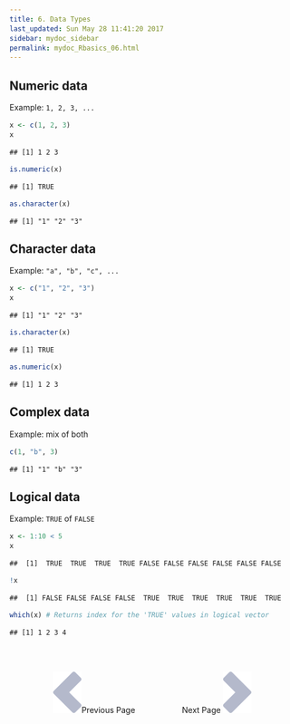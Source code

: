 ```yaml
---
title: 6. Data Types 
last_updated: Sun May 28 11:41:20 2017
sidebar: mydoc_sidebar
permalink: mydoc_Rbasics_06.html
---
```


## Numeric data

Example: `1, 2, 3, ...`


```r
x <- c(1, 2, 3)
x
```

```
## [1] 1 2 3
```

```r
is.numeric(x)
```

```
## [1] TRUE
```

```r
as.character(x)
```

```
## [1] "1" "2" "3"
```

## Character data

Example: `"a", "b", "c", ...`


```r
x <- c("1", "2", "3")
x
```

```
## [1] "1" "2" "3"
```

```r
is.character(x)
```

```
## [1] TRUE
```

```r
as.numeric(x)
```

```
## [1] 1 2 3
```

## Complex data

Example: mix of both


```r
c(1, "b", 3)
```

```
## [1] "1" "b" "3"
```

## Logical data

Example: `TRUE` of `FALSE`


```r
x <- 1:10 < 5
x  
```

```
##  [1]  TRUE  TRUE  TRUE  TRUE FALSE FALSE FALSE FALSE FALSE FALSE
```

```r
!x
```

```
##  [1] FALSE FALSE FALSE FALSE  TRUE  TRUE  TRUE  TRUE  TRUE  TRUE
```

```r
which(x) # Returns index for the 'TRUE' values in logical vector
```

```
## [1] 1 2 3 4
```

<br><br><center><a href="mydoc_Rbasics_05.html"><img src="images/left_arrow.png" alt="Previous page."></a>Previous Page &nbsp; &nbsp; &nbsp; &nbsp; &nbsp; &nbsp; &nbsp; &nbsp; &nbsp; &nbsp; Next Page
<a href="mydoc_Rbasics_07.html"><img src="images/right_arrow.png" alt="Next page."></a></center>
